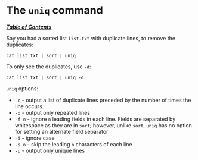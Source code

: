 # The `uniq` command

[***Table of Contents***](/README.md)

Say you had a sorted list `list.txt` with duplicate lines, to remove the
duplicates:

    cat list.txt | sort | uniq    

To only see the duplicates, use `-d`:

    cat list.txt | sort | uniq -d

`uniq` options:
- `-c` - output a list of duplicate lines preceded by the number of times the
  line occurs.
- `-d` - output only repeated lines
- `-f n` - ignore `n` leading fields in each line. Fields are separated by
  whitespace as they are in `sort`; however, unlike `sort`, `uniq` has no
  option for setting an alternate field separator
- `-i` - ignore case
- `-s n` - skip the leading `n` characters of each line
- `-u` - output only unique lines
